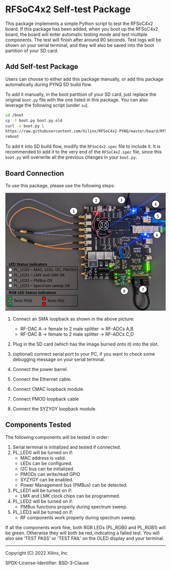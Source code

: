 # RFSoC4x2 Self-test Package

This package implements a simple Python script to test the RFSoC4x2 board.
If this package has been added, when you boot up the RFSoC4x2 board,
the board will enter automatic testing mode and test multiple components.
The test will finish after around 90 seconds. Test logs will be shown
on your serial terminal, and they will also be saved into the boot partition
of your SD card.

## Add Self-test Package

Users can choose to either add this package manually, or add this package
automatically during PYNQ SD build flow.

To add it manually, in the boot partition of your SD card, just replace the
original `boot.py` file with the one listed in this package. You can also
leverage the following script (under `su`).

```bash
cd /boot
cp -f boot.py boot.py.old
curl -o boot.py \
https://raw.githubusercontent.com/Xilinx/RFSoC4x2-PYNQ/master/board/RFSoC4x2/packages/selftest/boot.py
reboot
```

To add it into SD build flow, modify the `RFSoC4x2.spec` file to include it.
It is recommended to add it to the very end of the `RFSoC4x2.spec` file, 
since this `boot.py` will overwrite all the previous changes in your `boot.py`.

## Board Connection

To use this package, please use the following steps:

![alt](./RFSoC4x2-Connections-TopDown-View.png)

1. Connect an SMA loopback as shown in the above picture:
	* RF-DAC A -> female to 2 male splitter -> RF-ADCs A,B
	* RF-DAC B -> female to 2 male splitter -> RF-ADCs C,D

2. Plug in the SD card (which has the image burned onto it) into the slot.
3. (optional) connect serial port to your PC, if you want to check some
   debugging message on your serial terminal.
4. Connect the power barrel.
5. Connect the Ethernet cable.
6. Connect CMAC loopback module.
7. Connect PMOD loopback cable
8. Connect the SYZYGY loopback module.

## Components Tested

The following components will be tested in order:

1. Serial terminal is initialized and tested if connected.
2. PL_LED0 will be turned on if:
	* MAC address is valid.
	* LEDs can be configured.
	* I2C bus can be initialized.
	* PMODs can write/read GPIO
	* SYZYGY can be enabled.
	* Power Management bus (PMBus) can be detected.
3. PL_LED1 will be turned on if:
	* LMX and LMK clock chips can be programmed.
4. PL_LED2 will be turned on if:
	* PMBus functions properly during spectrum sweep. 
5. PL_LED3 will be turned on if:
	* RF components work properly during spectrum sweep.

If all the components work fine, both RGB LEDs (PL_RGB0 and PL_RGB1) will be green.
Otherwise they will both be red, indicating a failed test. You will also
see 'TEST PASS' or 'TEST FAIL' on the OLED display and your terminal.

----

Copyright (C) 2022 Xilinx, Inc

SPDX-License-Identifier: BSD-3-Clause
